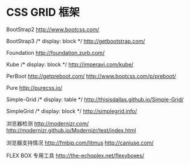 CSS GRID 框架
=============

BootStrap2
http://www.bootcss.com/

BootStrap3
/* display: block */
http://getbootstrap.com/

Foundation
http://foundation.zurb.com/

Kube
/* display: block */
http://imperavi.com/kube/

PerBoot
http://getpreboot.com/
http://www.bootcss.com/p/preboot/

Pure
http://purecss.io/

Simple-Grid
/* display: table */
http://thisisdallas.github.io/Simple-Grid/

SimpleGrid
/* display: block */
http://simplegrid.info/

浏览器检测
http://modernizr.com/
http://modernizr.github.io/Modernizr/test/index.html

浏览器支持情况
http://fmbip.com/litmus
http://caniuse.com/

FLEX BOX 专用工具
http://the-echoplex.net/flexyboxes/
